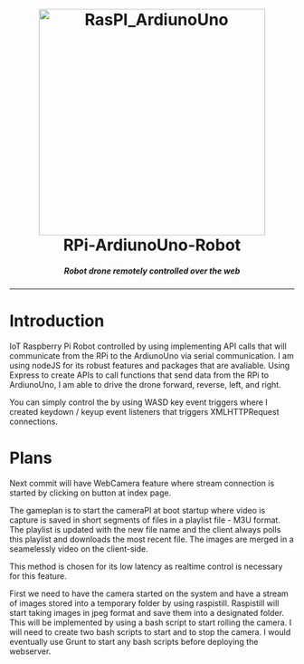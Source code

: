<h1 align="center">
<br>
  <img src="https://i.imgur.com/gyzQgQR.jpg" alt="RasPI_ArdiunoUno" width="400"></a>
  <br>
  RPi-ArdiunoUno-Robot
  <br>
</h1>
<h5 align="center">Robot drone remotely controlled over the web</h5>

---
# Introduction 
IoT Raspberry Pi Robot controlled by using implementing API calls that will communicate from the RPi to the ArdiunoUno via serial communication. I am using nodeJS for its robust features and packages that are avaliable. Using Express to create APIs to call functions that send data from the RPi to ArdiunoUno, I am able to drive the drone forward, reverse, left, and right. 

You can simply control the by using WASD key event triggers where I created keydown / keyup event listeners that triggers XMLHTTPRequest connections.

# Plans
Next commit will have WebCamera feature where stream connection is started by clicking on button at index page. 

The gameplan is to start the cameraPI at boot startup where video is capture is saved in short segments of files in a playlist file - M3U format. The playlist is updated with the new file name and the client always polls this playlist and downloads the most recent file. The images are merged in a seamelessly video on the client-side.

This method is chosen for its low latency as realtime control is necessary for this feature.

First we need to have the camera started on the system and have a stream of images stored into a temporary folder by using raspistill. Raspistill will start taking images in jpeg format and save them into a designated folder. This will be implemented by using a bash script to start rolling the camera. I will need  to create two bash scripts to start and to stop the camera. I would eventually use Grunt to start any bash scripts before deploying the webserver. 
